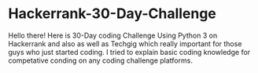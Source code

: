 # Hackerrank-30-Day-Challenge
Hello there! Here is 30-Day  coding Challenge Using Python 3 on Hackerrank and also as well as Techgig which really important for those guys who just started coding. I tried to explain basic coding knowledge for competative conding on any coding challenge platforms.
